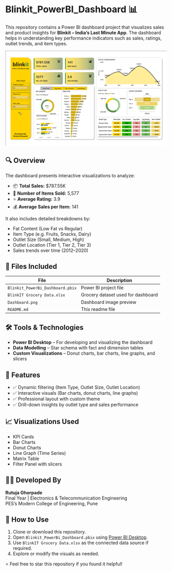 # Blinkit_PowerBI_Dashboard 📊

This repository contains a Power BI dashboard project that visualizes sales and product insights for **Blinkit – India’s Last Minute App**. The dashboard helps in understanding key performance indicators such as sales, ratings, outlet trends, and item types.

![Blinkit Dashboard](https://github.com/Rutuja-Ghorpade/Blinkit_PowerBi_Dashboard/blob/main/Dashboard.png)

## 🔍 Overview

The dashboard presents interactive visualizations to analyze:

- 📦 **Total Sales:** $787.55K  
- 🛒 **Number of Items Sold:** 5,577  
- ⭐ **Average Rating:** 3.9  
- 💰 **Average Sales per Item:** 141  

It also includes detailed breakdowns by:
- Fat Content (Low Fat vs Regular)
- Item Type (e.g. Fruits, Snacks, Dairy)
- Outlet Size (Small, Medium, High)
- Outlet Location (Tier 1, Tier 2, Tier 3)
- Sales trends over time (2012–2020)

## 📁 Files Included

| File                             | Description                               |
|----------------------------------|-------------------------------------------|
| `Blinkit_PowerBi_Dashboard.pbix`| Power BI project file                     |
| `BlinkIT Grocery Data.xlsx`      | Grocery dataset used for dashboard        |
| `Dashboard.png`                  | Dashboard image preview                   |
| `README.md`                      | This readme file                          |

## 🛠️ Tools & Technologies

- **Power BI Desktop** – For developing and visualizing the dashboard  
- **Data Modelling** – Star schema with fact and dimension tables  
- **Custom Visualizations** – Donut charts, bar charts, line graphs, and slicers

## 🧩 Features

- ✅ Dynamic filtering (Item Type, Outlet Size, Outlet Location)
- ✅ Interactive visuals (Bar charts, donut charts, line graphs)
- ✅ Professional layout with custom theme
- ✅ Drill-down insights by outlet type and sales performance

## 📈 Visualizations Used

- KPI Cards
- Bar Charts
- Donut Charts
- Line Graph (Time Series)
- Matrix Table
- Filter Panel with slicers

## 🧑‍💻 Developed By

**Rutuja Ghorpade**  
Final Year | Electronics & Telecommunication Engineering  
PES’s Modern College of Engineering, Pune

## 📌 How to Use

1. Clone or download this repository.
2. Open `Blinkit_PowerBi_Dashboard.pbix` using [Power BI Desktop](https://powerbi.microsoft.com/desktop).
3. Use `BlinkIT Grocery Data.xlsx` as the connected data source if required.
4. Explore or modify the visuals as needed.


⭐ Feel free to star this repository if you found it helpful!
